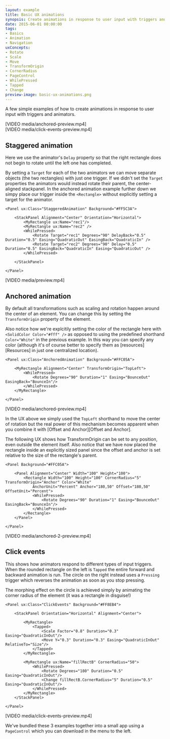 ```yaml
---
layout: example
title: Basic UX animations
synopsis: Create animations in response to user input with triggers and animators
date: 2015-06-01 00:00:00
tags:
- Basics
- Animation
- Navigation
uxConcepts:
- Rotate
- Scale
- Move
- TransformOrigin
- CornerRadius
- PageControl
- WhilePressed
- Tapped
- Change
preview-image: basic-ux-animations.png
---
```

A few simple examples of how to create animations in response to user input with triggers and animators.

<div class="row">
    <div class="col-xs-6">
        [VIDEO media/anchored-preview.mp4]
    </div>
    <div class="col-xs-6">
        [VIDEO media/click-events-preview.mp4]
    </div>
</div>

## Staggered animation

Here we use the animator's `Delay` property so that the right rectangle does not begin to rotate until the left one has completed.

By setting a `Target` for each of the two animators we can move separate objects (the two rectangles) with just one trigger. If we didn't set the `Target` properties the animators would instead rotate their parent, the center-aligned stackpanel. In the anchored animation example further down we simpy place our trigger inside the `<Rectangle>` without explicitly setting a target for the animator.

<!-- snippet-begin:code/StaggeredAnimation.ux:StaggeredAnimation -->

```
<Panel ux:Class="StaggeredAnimation" Background="#FF5C3A">

    <StackPanel Alignment="Center" Orientation="Horizontal">
        <MyRectangle ux:Name="rec1"/>
        <MyRectangle ux:Name="rec2" />
        <WhilePressed>
            <Rotate Target="rec1" Degrees="90" DelayBack="0.5" Duration="0.5" Easing="QuadraticOut" EasingBack="QuadraticIn" />
            <Rotate Target="rec2" Degrees="90" Delay="0.5" Duration="0.5" EasingBack="QuadraticIn" Easing="QuadraticOut" />
        </WhilePressed>

    </StackPanel>

</Panel>
```

<!-- snippet-end -->

[VIDEO media/preview.mp4]

## Anchored animation

By default all transformations such as scaling and rotation happen around the center of an element. You can change this by setting the `TransformOrigin` property of the element.

Also notice how we're explcitily setting the color of the rectangle here with `<SolidColor Color="#fff" />` as opposed to using the predefined shorthand `Color="White"` in the previous example. In this way you can specify any color (although it's of course better to specify them as [resources][Resources] in just one centralized location).

<!-- snippet-begin:code/AnchoredAnimation.ux:AnchoredAnimation -->

```
<Panel ux:Class="AnchoredAnimation" Background="#FFC05A">

    <MyRectangle Alignment="Center" TransformOrigin="TopLeft">
        <WhilePressed>
            <Rotate Degrees="90" Duration="1" Easing="BounceOut" EasingBack="BounceIn"/>
        </WhilePressed>
    </MyRectangle>

</Panel>
```

<!-- snippet-end -->

[VIDEO media/anchored-preview.mp4]

In the UX above we simply used the `TopLeft` shorthand to move the center of rotation but the real power of this mechanism becomes apparent when you combine it with [Offset and Anchor][Offset and Anchor].

The following UX shows how TransformOrigin can be set to any position, even outside the element itself. Also notice that we have now placed the rectangle inside an explicitly sized panel since the offset and anchor is set relative to the size of the rectangle's parent.

```
<Panel Background="#FFC05A">

	<Panel Alignment="Center" Width="100" Height="100">
		<Rectangle Width="100" Height="100" CornerRadius="5" TransformOrigin="Anchor" Color="White"
			AnchorUnit="Percent" Anchor="180,50" Offset="180,50" OffsetUnit="Percent">
			<WhilePressed>
				<Rotate Degrees="90" Duration="1" Easing="BounceOut" EasingBack="BounceIn"/>
			</WhilePressed>
		</Rectangle>
	</Panel>

</Panel>
```

[VIDEO media/anchored-2-preview.mp4]

## Click events

This shows how animators respond to different types of input triggers. When the rounded rectangle on the left is `Tapped` the entire forward and backward animation is run. The circle on the right instead uses a `Pressing` trigger which reverses the animation as soon as you stop pressing.

The morphing effect on the circle is achieved simply by animating the corner radius of the element (it was a rectangle in disguise!)

<!-- snippet-begin:code/ClickEvents.ux:ClickEvents -->

```
<Panel ux:Class="ClickEvents" Background="#FF8EB4">

    <StackPanel Orientation="Horizontal" Alignment="Center">

        <MyRectangle>
            <Tapped>
                <Scale Factor="0.8" Duration="0.3" Easing="QuadraticInOut"/>
                <Move Y="0.3" Duration="0.3" Easing="QuadraticInOut" RelativeTo="Size"/>
            </Tapped>
        </MyRectangle>

        <MyRectangle ux:Name="fillRectB" CornerRadius="50">
            <WhilePressed>
                <Rotate Degrees="180" Duration="0.5" Easing="QuadraticInOut"/>
                <Change fillRectB.CornerRadius="5" Duration="0.5" Easing="QuadraticInOut"/>
            </WhilePressed>
        </MyRectangle>
    </StackPanel>

</Panel>
```

<!-- snippet-end -->

[VIDEO media/click-events-preview.mp4]

We've bundled these 3 examples together into a small app using a `PageControl` which you can download in the menu to the left.
